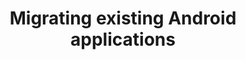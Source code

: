 ---
layout: tutorial
title: Migrating existing Android applications
breadcrumb_title: Android
weight: 3
---